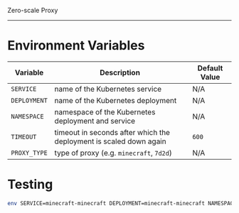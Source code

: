 Zero-scale Proxy

---

# Environment Variables

| Variable     | Description                                                        | Default Value |
|--------------|--------------------------------------------------------------------|---------------|
| `SERVICE`    | name of the Kubernetes service                                     | N/A           |
| `DEPLOYMENT` | name of the Kubernetes deployment                                  | N/A           |
| `NAMESPACE`  | namespace of the Kubernetes deployment and service                 | N/A           |
| `TIMEOUT`    | timeout in seconds after which the deployment is scaled down again | `600`         |
| `PROXY_TYPE` | type of proxy (e.g. `minecraft`, `7d2d`)                           | N/A           |

# Testing

```sh
env SERVICE=minecraft-minecraft DEPLOYMENT=minecraft-minecraft NAMESPACE=default PROXY_TYPE=7d2d UPSTREAM_IP=7d2d.local UPSTREAM_PORT=26900 RUST_LOG=zero_scale_proxy=trace cargo run --release
```
